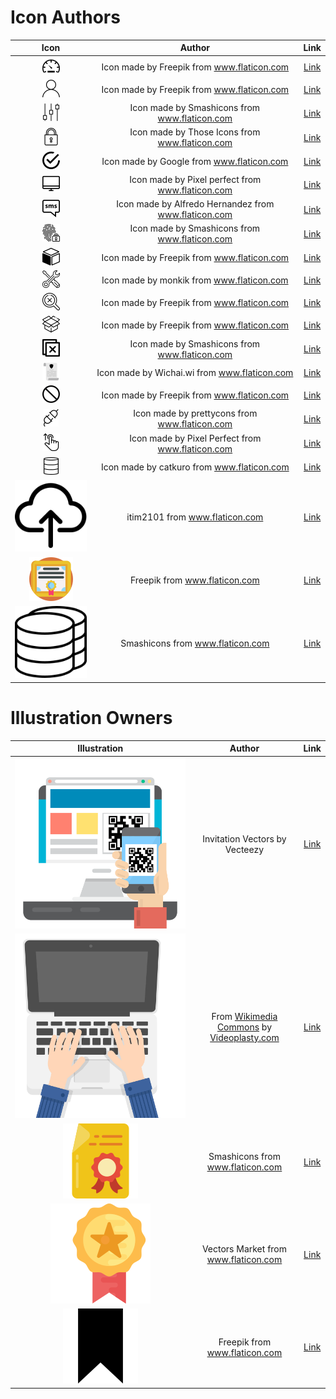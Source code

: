 # Icon Authors

| Icon             |  Author |  Link |
:-------------------------:|:-------------------------:|:-------------------------:
![dashboard](modules/theme/src/themes/default/assets/images/icons/dashboard-icon.svg) | Icon made by Freepik from www.flaticon.com | [Link](https://www.flaticon.com/free-icon/speedometer_2204#term=dashboard&page=1&position=13)
![user](modules/theme/src/themes/default/assets/images/icons/user-icon.svg) | Icon made by Freepik from www.flaticon.com | [Link](https://www.flaticon.com/free-icon/user_747376#term=user&page=1&position=4)
![controls](modules/theme/src/themes/default/assets/images/icons/controls-icon.svg) | Icon made by Smashicons from www.flaticon.com | [Link](https://www.flaticon.com/free-icon/controls_149269#term=settings&page=1&position=28)
![lock](modules/theme/src/themes/default/assets/images/icons/lock-icon.svg) | Icon made by Those Icons from www.flaticon.com | [Link](https://www.flaticon.com/free-icon/lock_481195#term=security&page=1&position=38)
![tick](modules/theme/src/themes/default/assets/images/icons/tick-circle-icon.svg) | Icon made by Google from www.flaticon.com | [Link](https://www.flaticon.com/free-icon/tick-inside-circle_61222#term=tick&page=1&position=6)
![monitor](modules/theme/src/themes/default/assets/images/icons/monitor-icon.svg) | Icon made by Pixel perfect from www.flaticon.com | [Link](https://www.flaticon.com/free-icon/hand-shake_493808#term=shake%20hands&page=1&position=2)
![sms](modules/theme/src/themes/default/assets/images/icons/sms-icon.svg) | Icon made by Alfredo Hernandez from www.flaticon.com | [Link](https://www.flaticon.com/free-icon/speech-bubble_156974#term=sms&page=1&position=25)
![fingerprint](modules/theme/src/themes/default/assets/images/icons/fingerprint.svg) | Icon made by Smashicons from www.flaticon.com | [Link](https://www.flaticon.com/free-icon/fingerprint_1230995#term=fingerprint%20scanner&page=1&position=22)
![package](modules/theme/src/themes/default/assets/images/icons/package.svg) | Icon made by Freepik from www.flaticon.com | [Link](https://www.flaticon.com/free-icon/package-cube-box-for-delivery_45806#term=package&page=1&position=50)
![tools](modules/theme/src/themes/default/assets/images/icons/tools-icon.svg) | Icon made by monkik from www.flaticon.com | [Link](https://www.flaticon.com/free-icon/customer-support_1086581#term=tools&page=1&position=33)
![magnifier](modules/theme/src/themes/default/assets/images/icons/blocked-magnifier-icon.svg) | Icon made by Freepik from www.flaticon.com | [Link](https://www.flaticon.com/free-icon/not-found_1178479?term=page%20not%20found&page=1&position=1)
![box](modules/theme/src/themes/default/assets/images/icons/box-icon.svg) | Icon made by Freepik from www.flaticon.com | [Link](https://www.flaticon.com/free-icon/box_1380641?term=empty%20box&page=1&position=1)
![close](modules/theme/src/themes/default/assets/images/icons/close-icon.svg) | Icon made by Smashicons from www.flaticon.com | [Link](https://www.flaticon.com/free-icon/close_402715)
![consent](modules/theme/src/themes/default/assets/images/icons/consent-icon.svg) | Icon made by Wichai.wi from www.flaticon.com | [Link](https://www.flaticon.com/free-icon/gdpr_1355236?term=gdpr&page=1&position=3)
![forbidden](modules/theme/src/themes/default/assets/images/icons/forbidden-icon.svg) | Icon made by Freepik from www.flaticon.com | [Link](https://www.flaticon.com/free-icon/prohibition-symbol_12572?term=not%20permitted&page=1&position=2)
![plug](modules/theme/src/themes/default/assets/images/icons/plug-icon.svg) | Icon made by prettycons from www.flaticon.com | [Link](https://www.flaticon.com/free-icon/plug_978016?term=plug&page=1&position=20)
![drag](modules/theme/src/themes/default/assets/images/icons/drag-icon.svg) | Icon made by Pixel Perfect from www.flaticon.com | [Link](https://www.flaticon.com/free-icon/drag_624828?term=drag&page=1&position=2)
![database](modules/theme/src/themes/default/assets/images/icons/database-icon.svg) | Icon made by catkuro from www.flaticon.com | [Link](https://www.flaticon.com/free-icon/database_1980250?term=database&page=1&position=4)
|![CertificateUpload](modules/theme/src/themes/default/assets/images/icons/upload.svg)|itim2101 from www.flaticon.com|[Link](https://www.flaticon.com/free-icon/cloud-computing_1103496?term=upload&page=1&position=1)|
|![CertificateAvatar](modules/theme/src/themes/default/assets/images/icons/certificate-avatar.svg)|Freepik from www.flaticon.com|[Link](https://www.flaticon.com/free-icon/diploma_2302847?term=certificate&page=3&position=48)|
|![DatabaseAvatar](modules/theme/src/themes/default/assets/images/icons/database-avatar.svg)|Smashicons from www.flaticon.com|[Link](https://www.flaticon.com/free-icon/database_149208?term=database&page=23&position=38)|

# Illustration Owners

|Illustration|Author|Link|
:-:|:-:|:-:|
|![QRCodeScan](modules/theme/src/themes/default/assets/images/illustrations/qrcode-scan.svg)|Invitation Vectors by Vecteezy|[Link](https://www.vecteezy.com/free-vector/invitation)|
|![EnterVerificationCode](modules/theme/src/themes/default/assets/images/illustrations/enter-verification-code.svg)|From [Wikimedia Commons](https://commons.wikimedia.org/wiki/Main_Page) by [Videoplasty.com](https://videoplasty.com/)|[Link](https://commons.wikimedia.org/wiki/File:Laptop_Typing_Scene_Vector.svg)|
|![CertificateFile](modules/theme/src/themes/default/assets/images/illustrations/certificate.svg)|Smashicons from www.flaticon.com|[Link](https://www.flaticon.com/free-icon/file_2580914?term=certificate%20file&page=1&position=46)|
|![CertificateBadge](modules/theme/src/themes/default/assets/images/illustrations/badge.svg)|Vectors Market from www.flaticon.com|[Link](https://www.flaticon.com/free-icon/medal_744929?term=badge&page=1&position=96)|
|![CertificateRibbon](modules/theme/src/themes/default/assets/images/illustrations/ribbon.svg)|Freepik from www.flaticon.com|[Link](https://www.flaticon.com/free-icon/bookmark_786352?term=bookmark&page=1&position=15)|